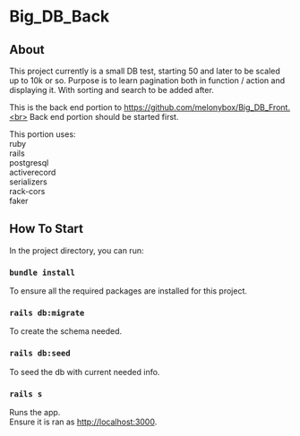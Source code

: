 # Big_DB_Back

## About

This project currently is a small DB test, starting 50 and later to be scaled up to 10k or so. Purpose is to learn pagination both in function / action and displaying it. With sorting and search to be added after.

This is the back end portion to https://github.com/melonybox/Big_DB_Front.<br>
Back end portion should be started first.

This portion uses:<br>
ruby<br>
rails<br>
postgresql<br>
activerecord<br>
serializers<br>
rack-cors<br>
faker

## How To Start

In the project directory, you can run:

### `bundle install`

To ensure all the required packages are installed for this project.

### `rails db:migrate`

To create the schema needed.

### `rails db:seed`

To seed the db with current needed info.

### `rails s`

Runs the app.<br>
Ensure it is ran as [http://localhost:3000](http://localhost:3000).
